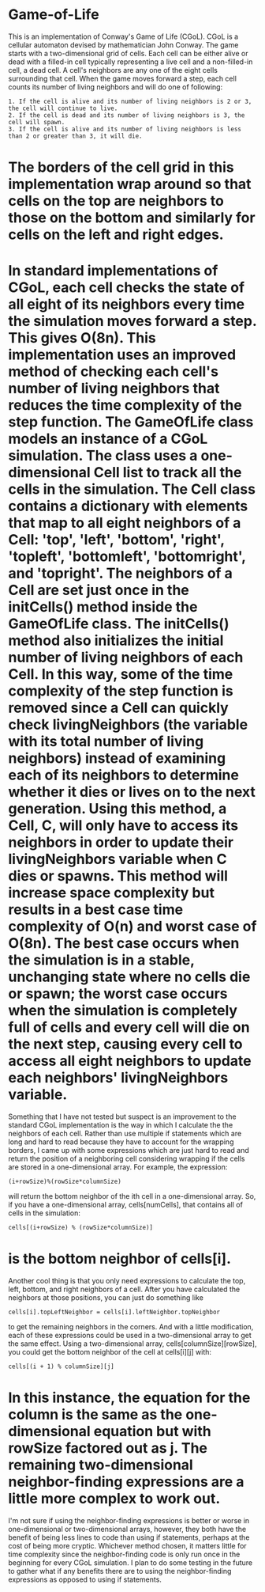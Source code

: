 # Game-of-Life
This is an implementation of Conway's Game of Life (CGoL). CGoL is a cellular automaton devised by mathematician 
John Conway. The game starts with a two-dimensional grid of cells. Each cell can be either alive or dead with 
a filled-in cell typically representing a live cell and a non-filled-in cell, a dead cell. A cell's neighbors are any one 
of the eight cells surrounding that cell. When the game moves forward a step, each cell counts its number of living 
neighbors and will do one of following:

	1. If the cell is alive and its number of living neighbors is 2 or 3, the cell will continue to live.
	2. If the cell is dead and its number of living neighbors is 3, the cell will spawn.
	3. If the cell is alive and its number of living neighbors is less than 2 or greater than 3, it will die.

The borders of the cell grid in this implementation wrap around so that cells on the top are neighbors to those on the 
bottom and similarly for cells on the left and right edges.
=============
In standard implementations of CGoL, each cell checks the state of all eight of its neighbors every time the simulation 
moves forward a step. This gives O(8n). This implementation uses an improved method of checking each cell's number of living 
neighbors that reduces the time complexity of the step function. The GameOfLife class models an instance of a CGoL simulation. 
The class uses a one-dimensional Cell list to track all the cells in the simulation. The Cell class contains a dictionary 
with elements that map to all eight neighbors of a Cell: 'top', 'left', 'bottom', 'right', 'topleft', 'bottomleft', 
'bottomright', and 'topright'. The neighbors of a Cell are set just once in the initCells() method inside the GameOfLife 
class. The initCells() method also initializes the initial number of living neighbors of each Cell. In this way, some of 
the time complexity of the step function is removed since a Cell can quickly check livingNeighbors (the variable with its 
total number of living neighbors) instead of examining each of its neighbors to determine whether it dies or lives on 
to the next generation. Using this method, a Cell, C, will only have to access its neighbors in order to update their 
livingNeighbors variable when C dies or spawns. This method will increase space complexity but results in a best 
case time complexity of O(n) and worst case of O(8n). The best case occurs when the simulation is in a stable, unchanging 
state where no cells die or spawn; the worst case occurs when the simulation is completely full of cells and every cell 
will die on the next step, causing every cell to access all eight neighbors to update each neighbors' livingNeighbors 
variable.
=============
Something that I have not tested but suspect is an improvement to the standard CGoL implementation is the way in 
which I calculate the the neighbors of each cell. Rather than use multiple if statements which are long and hard to read 
because they have to account for the wrapping borders, I came up with some expressions which are just hard to read and 
return the position of a neighboring cell considering wrapping if the cells are stored in a one-dimensional array. 
For example, the expression: 

	(i+rowSize)%(rowSize*columnSize) 

will return the bottom neighbor of the ith cell in a one-dimensional array. So, if you have a one-dimensional array, 
cells[numCells], that contains all of cells in the simulation:
		
	cells[(i+rowSize) % (rowSize*columnSize)]

is the bottom neighbor of cells[i].
=============
Another cool thing is that you only need expressions to calculate the top, left, bottom, and right neighbors of a 
cell. After you have calculated the neighbors at those positions, you can just do something like 

	cells[i].topLeftNeighbor = cells[i].leftNeighbor.topNeighbor

to get the remaining neighbors in the corners. And with a little modification, each of these expressions could be used in 
a two-dimensional array to get the same effect. Using a two-dimensional array, cells[columnSize][rowSize], you could get the
bottom neighbor of the cell at cells[i][j] with:

	cells[(i + 1) % columnSize][j]

In this instance, the equation for the column is the same as the one-dimensional equation but with rowSize factored out as j. 
The remaining two-dimensional neighbor-finding expressions are a little more complex to work out.
=============
I'm not sure if using the neighbor-finding expressions is better or worse in one-dimensional or two-dimensional arrays, 
however, they both have the benefit of being less lines to code than using if statements, perhaps at the cost of being more
cryptic. Whichever method chosen, it matters little for time complexity since the neighbor-finding code is only run once in the 
beginning for every CGoL simulation. I plan to do some testing in the future to gather what if any benefits there are to using
the neighbor-finding expressions as opposed to using if statements.
